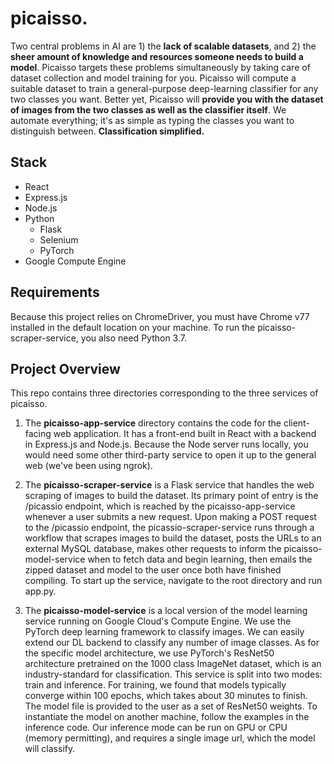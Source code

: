 # picaisso.
Two central problems in AI are 1) the **lack of scalable datasets**, and 2) the **sheer amount of knowledge and resources someone needs to build a model**. Picaisso targets these problems simultaneously by taking care of dataset collection and model training for you. Picaisso will compute a suitable dataset to train a general-purpose deep-learning classifier for any two classes you want. Better yet, Picaisso will **provide you with the dataset of images from the two classes as well as the classifier itself**. We automate everything; it's as simple as typing the classes you want to distinguish between. **Classification simplified.**

## Stack 

* React
* Express.js 
* Node.js 
* Python 
  * Flask 
  * Selenium 
  * PyTorch 
* Google Compute Engine 


## Requirements 
Because this project relies on ChromeDriver, you must have Chrome v77 installed in the default location on your machine. To run the picaisso-scraper-service, you also need Python 3.7. 

## Project Overview
This repo contains three directories corresponding to the three services of picaisso. 

1. The **picaisso-app-service** directory contains the code for the client-facing web application. It has a front-end built in React with a backend in Express.js and Node.js. Because the Node server runs locally, you would need some other third-party service to open it up to the general web (we've been using ngrok). 

2. The **picaisso-scraper-service** is a Flask service that handles the web scraping of images to build the dataset. Its primary point of entry is the /picassio endpoint, which is reached by the picaisso-app-service whenever a user submits a new request. Upon making a POST request to the /picassio endpoint, the picassio-scraper-service runs through a workflow that scrapes images to build the dataset, posts the URLs to an external MySQL database, makes other requests to inform the picaisso-model-service when to fetch data and begin learning, then emails the zipped dataset and model to the user once both have finished compiling. To start up the service, navigate to the root directory and run app.py.

3. The **picaisso-model-service** is a local version of the model learning service running on Google Cloud's Compute Engine. We use the PyTorch deep learning framework to classify images. We can easily extend our DL backend to classify any number of image classes. As for the specific model architecture, we use PyTorch's ResNet50 architecture pretrained on the 1000 class ImageNet dataset, which is an industry-standard for classification. This service is split into two modes: train and inference. For training, we found that models typically converge within 100 epochs, which takes about 30 minutes to finish. The model file is provided to the user as a set of ResNet50 weights. To instantiate the model on another machine, follow the examples in the inference code. Our inference mode can be run on GPU or CPU (memory permitting), and requires a single image url, which the model will classify.

